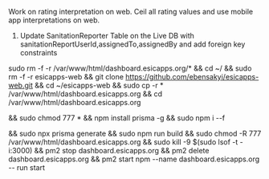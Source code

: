 Work on rating interpretation on web. Ceil all rating values and use mobile app interpretations on web.


1. Update SanitationReporter Table on the Live DB with sanitationReportUserId,assignedTo,assignedBy and add foreign key constraints




sudo rm -f -r  /var/www/html/dashboard.esicapps.org/* && cd ~/ && sudo rm -f -r  esicapps-web && git clone https://github.com/ebensakyi/esicapps-web.git && cd ~/esicapps-web  && sudo cp -r * /var/www/html/dashboard.esicapps.org && cd  /var/www/html/dashboard.esicapps.org 

&& sudo chmod 777 * && npm install prisma -g && sudo npm i --f 

&& sudo npx prisma generate && sudo npm run build && sudo chmod -R 777 /var/www/html/dashboard.esicapps.org && sudo kill -9 $(sudo lsof -t -i:3000) && pm2 stop dashboard.esicapps.org && pm2 delete dashboard.esicapps.org && pm2 start npm --name dashboard.esicapps.org -- run start